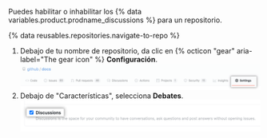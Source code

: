 Puedes habilitar o inhabilitar los {% data variables.product.prodname_discussions %} para un repositorio.

{% data reusables.repositories.navigate-to-repo %}
1. Debajo de tu nombre de repositorio, da clic en {% octicon "gear" aria-label="The gear icon" %} **Configuración**. ![Botón de configuración del repositorio](/assets/images/help/discussions/public-repo-settings.png)
1. Debajo de "Características", selecciona **Debates**. ![Casilla de verificación debajo de "Características" para habilitar o inhabilitar los {% data variables.product.prodname_discussions %} para un repositorio](/assets/images/help/discussions/select-discussions-checkbox.png)
